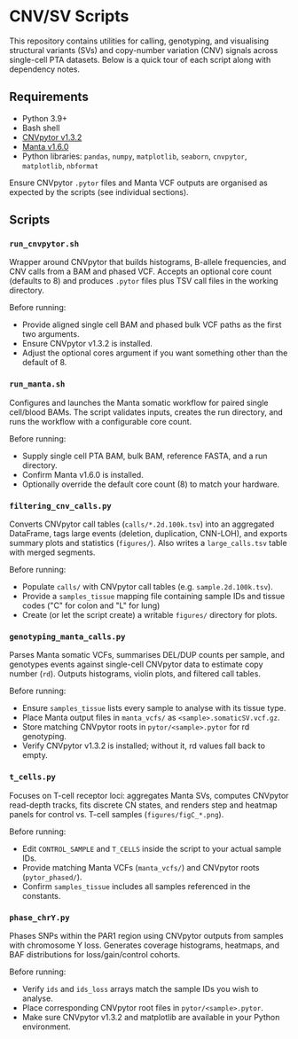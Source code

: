 # CNV/SV Scripts

This repository contains utilities for calling, genotyping, and visualising structural variants (SVs) and copy-number variation (CNV) signals across single-cell PTA datasets. Below is a quick tour of each script along with dependency notes.

## Requirements

- Python 3.9+
- Bash shell
- [CNVpytor v1.3.2](https://github.com/abyzovlab/CNVpytor/releases/tag/v1.3.2)
- [Manta v1.6.0](https://github.com/Illumina/manta/releases/tag/v1.6.0)
- Python libraries: `pandas`, `numpy`, `matplotlib`, `seaborn`, `cnvpytor`, `matplotlib`, `nbformat`

Ensure CNVpytor `.pytor` files and Manta VCF outputs are organised as expected by the scripts (see individual sections).

## Scripts

### `run_cnvpytor.sh`
Wrapper around CNVpytor that builds histograms, B-allele frequencies, and CNV calls from a BAM and phased VCF. Accepts an optional core count (defaults to 8) and produces `.pytor` files plus TSV call files in the working directory.

Before running:
- Provide aligned single cell BAM and phased bulk VCF paths as the first two arguments.
- Ensure CNVpytor v1.3.2 is installed.
- Adjust the optional cores argument if you want something other than the default of 8.

### `run_manta.sh`
Configures and launches the Manta somatic workflow for paired single cell/blood BAMs. The script validates inputs, creates the run directory, and runs the workflow with a configurable core count.

Before running:
- Supply single cell PTA BAM, bulk BAM, reference FASTA, and a run directory.
- Confirm Manta v1.6.0 is installed.
- Optionally override the default core count (8) to match your hardware.

### `filtering_cnv_calls.py`
Converts CNVpytor call tables (`calls/*.2d.100k.tsv`) into an aggregated DataFrame, tags large events (deletion, duplication, CNN-LOH), and exports summary plots and statistics (`figures/`). Also writes a `large_calls.tsv` table with merged segments.

Before running:
- Populate `calls/` with CNVpytor call tables (e.g. `sample.2d.100k.tsv`).
- Provide a `samples_tissue` mapping file containing sample IDs and tissue codes ("C" for colon and "L" for lung)
- Create (or let the script create) a writable `figures/` directory for plots.

### `genotyping_manta_calls.py`
Parses Manta somatic VCFs, summarises DEL/DUP counts per sample, and genotypes events against single-cell CNVpytor data to estimate copy number (`rd`). Outputs histograms, violin plots, and filtered call tables.

Before running:
- Ensure `samples_tissue` lists every sample to analyse with its tissue type.
- Place Manta output files in `manta_vcfs/` as `<sample>.somaticSV.vcf.gz`.
- Store matching CNVpytor roots in `pytor/<sample>.pytor` for rd genotyping.
- Verify CNVpytor v1.3.2 is installed; without it, rd values fall back to empty.

### `t_cells.py`
Focuses on T-cell receptor loci: aggregates Manta SVs, computes CNVpytor read-depth tracks, fits discrete CN states, and renders step and heatmap panels for control vs. T-cell samples (`figures/figC_*.png`).

Before running:
- Edit `CONTROL_SAMPLE` and `T_CELLS` inside the script to your actual sample IDs.
- Provide matching Manta VCFs (`manta_vcfs/`) and CNVpytor roots (`pytor_phased/`).
- Confirm `samples_tissue` includes all samples referenced in the constants.

### `phase_chrY.py`
Phases SNPs within the PAR1 region using CNVpytor outputs from samples with chromosome Y loss. Generates coverage histograms, heatmaps, and BAF distributions for loss/gain/control cohorts.

Before running:
- Verify `ids` and `ids_loss` arrays match the sample IDs you wish to analyse.
- Place corresponding CNVpytor root files in `pytor/<sample>.pytor`.
- Make sure CNVpytor v1.3.2 and matplotlib are available in your Python environment.
